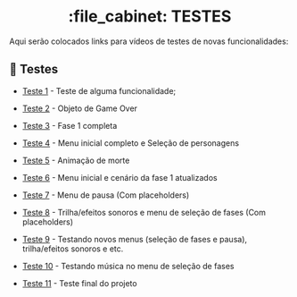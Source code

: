<h1 align="center">:file_cabinet: TESTES</h1>

Aqui serão colocados links para vídeos de testes de novas funcionalidades:

## :rocket: Testes
* [Teste 1](https://youtu.be/sU9ALkFKjEA) - Teste de alguma funcionalidade;

* [Teste 2](https://youtu.be/OZzN1vER-mw) - Objeto de Game Over

* [Teste 3](https://youtu.be/dH_ZZX7bb4o) - Fase 1 completa

* [Teste 4](https://youtu.be/if0CnrQibMg) - Menu inicial completo e Seleção de personagens

* [Teste 5](https://www.youtube.com/watch?v=v3FlMpZn54A) - Animação de morte

* [Teste 6](https://youtu.be/DYASCE_hHkk) - Menu inicial e cenário da fase 1 atualizados

* [Teste 7](https://youtu.be/4wiJBLkhOvg) - Menu de pausa (Com placeholders)

* [Teste 8](https://youtu.be/ezKscuHLkUw) - Trilha/efeitos sonoros e menu de seleção de fases (Com placeholders)

* [Teste 9](https://youtu.be/aIKD3ZnPZcE) - Testando novos menus (seleção de fases e pausa), trilha/efeitos sonoros e etc.

* [Teste 10](https://youtu.be/ZGm8_8Ml3HU) - Testando música no menu de seleção de fases

* [Teste 11](https://youtu.be/yZdK9Beq_jY) - Teste final do projeto